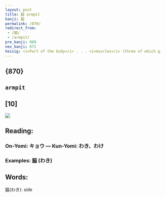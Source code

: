 ```yaml
---
layout: post
title: 脇 armpit
kanji: 脇
permalink: /870/
redirect_from:
 - /脇/
 - /armpit/
pre_kanji: 869
nex_kanji: 871
heisig: <i>Part of the body</i> . . . <i>muscles</i> (three of which give us "<i>triceps</i>" or "<i>muscles</i> on top of <i>muscles</i>"). You will want to keep the kanji distinct from the one that follows by paying attention to the positioning of the elements.
---
```


## {870}

## `armpit`

## [10]

<div class="stroke"><img src="E88487.png" /></div>

## Reading:

### On-Yomi: キョウ &mdash; Kun-Yomi: わき、わけ

### Examples: 脇 (わき)

## Words:

脇(わき): side
